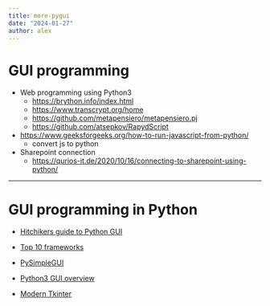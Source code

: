 ```yaml
---
title: more-pygui
date: "2024-01-27"
author: alex
---
```

# GUI programming

- Web programming using Python3
  - https://brython.info/index.html
  - https://www.transcrypt.org/home
  - https://github.com/metapensiero/metapensiero.pj
  - https://github.com/atsepkov/RapydScript
- https://www.geeksforgeeks.org/how-to-run-javascript-from-python/
  - convert js to python
- Sharepoint connection
  - https://qurios-it.de/2020/10/16/connecting-to-sharepoint-using-python/


***

# GUI programming in Python


- [Hitchikers guide to Python GUI](https://docs.python-guide.org/scenarios/gui/)
- [Top 10 frameworks](https://towardsdatascience.com/top-10-python-gui-frameworks-for-developers-adca32fbe6fc)
- [PySimpleGUI](https://realpython.com/pysimplegui-python/)
- [Python3 GUI overview](https://www.geeksforgeeks.org/python3-gui-application-overview/)
- [Modern Tkinter](https://medium.com/@fareedkhandev/modern-gui-using-tkinter-12da0b983e22)

  [tcl]: https://www.tcl.tk/
  [tkinter]: https://en.wikipedia.org/wiki/Tkinter
  [python]: https://www.python.org/
  [kivy]: https://kivy.org/

  [javascript]: https://en.wikipedia.org/wiki/JavaScript
  [bash]: https://www.gnu.org/software/bash/
  [mate]: https://mate-desktop.org/
  [lxqt]: https://lxqt-project.org/about/
  [survey]: https://distantjob.com/blog/programming-languages-rank/
  [patoggle]: https://github.com/alejandroliu/0ink.net/tree/main/snippets/2020/pa-hints
  [local-startup]: https://github.com/alejandroliu/0ink.net/tree/main/snippets/2023/local-startup
  [hk_helper]: https://github.com/alejandroliu/0ink.net/tree/main/snippets/2023/global-hotkeys
